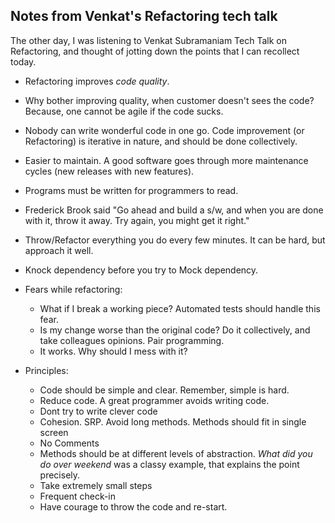 Notes from Venkat's Refactoring tech talk
---

The other day, I was listening to Venkat Subramaniam Tech Talk on Refactoring, and thought of jotting down the points that I can recollect today.

* Refactoring improves *code quality*.

* Why bother improving quality, when customer doesn't sees the code? Because, one cannot be agile if the code sucks.

* Nobody can write wonderful code in one go. Code improvement (or Refactoring) is iterative in nature, and should be done collectively.

* Easier to maintain. A good software goes through more maintenance cycles (new releases with new features).

* Programs must be written for programmers to read.

* Frederick Brook said "Go ahead and build a s/w, and when you are done with it, throw it away. Try again, you might get it right."

* Throw/Refactor everything you do every few minutes. It can be hard, but approach it well.

* Knock dependency before you try to Mock dependency.

* Fears while refactoring:

  * What if I break a working piece? Automated tests should handle this fear.
  * Is my change worse than the original code? Do it collectively, and take colleagues opinions. Pair programming.
  * It works. Why should I mess with it?

* Principles:
  * Code should be simple and clear. Remember, simple is hard.
  * Reduce code. A great programmer avoids writing code.
  * Dont try to write clever code
  * Cohesion. SRP. Avoid long methods. Methods should fit in single screen
  * No Comments
  * Methods should be at different levels of abstraction. *What did you do over weekend* was a classy example, that explains the point precisely.
  * Take extremely small steps
  * Frequent check-in
  * Have courage to throw the code and re-start.

